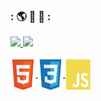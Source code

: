 ### : 🌎 🚀 🌟  :
 

<!--
**KauaF-BR/KauaF-BR** is a ✨ _special_ ✨ repository because its `README.md` (this file) appears on your GitHub profile.

Here are some ideas to get you started:

- 🔭 I’m currently working on ...
- 🌱 I’m currently learning ...
- 👯 I’m looking to collaborate on ...
- 🤔 I’m looking for help with ...
- 💬 Ask me about ...
- 📫 How to reach me: ...
- 😄 Pronouns: ...
- ⚡ Fun fact: ...
-->

<div>
  <a href="https://github.com/rodrigueskaua">
  <img height="160em" src="https://github-readme-stats.vercel.app/api?username=Kaua-Rodrigues&show_icons=true&theme=dark&include_all_commits=true&count_private=true"/>

  <img height="160em" src="https://github-readme-stats.vercel.app/api/top-langs/?username=Kaua-Rodrigues&layout=compact&langs_count=7&theme=dark"/>
</div>
  
<div style="display: inline_block"><br>
  
  <img align="center" alt="KauaF-BR-HTML" height="50" width="40" src="https://raw.githubusercontent.com/devicons/devicon/master/icons/html5/html5-original.svg">
  <img align="center" alt="KauaF-BR-CSS" height="50" width="40" src="https://raw.githubusercontent.com/devicons/devicon/master/icons/css3/css3-original.svg">
  <img align="center" alt="KauaF-BR-Js" height="50" width="40" src="https://raw.githubusercontent.com/devicons/devicon/master/icons/javascript/javascript-plain.svg">
</div>
